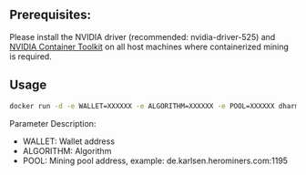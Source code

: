 ## Prerequisites:
Please install the NVIDIA driver (recommended: nvidia-driver-525) and [NVIDIA Container Toolkit](https://docs.nvidia.com/datacenter/cloud-native/container-toolkit/latest/install-guide.html#) on all host machines where containerized mining is required.
## Usage
```bash
docker run -d -e WALLET=XXXXXX -e ALGORITHM=XXXXXX -e POOL=XXXXXX dharma18/gminer:3.43-ubuntu22.04-cuda11.8
```

Parameter Description: 

- WALLET: Wallet address 
- ALGORITHM: Algorithm 
- POOL: Mining pool address, example: de.karlsen.herominers.com:1195

